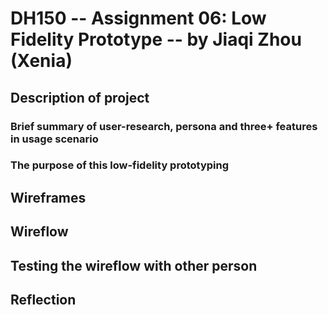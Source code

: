 # DH150 -- Assignment 06: Low Fidelity Prototype -- by Jiaqi Zhou (Xenia)
## Description of project 
### Brief summary of user-research, persona and three+ features in usage scenario

### The purpose of this low-fidelity prototyping



## Wireframes


## Wireflow


## Testing the wireflow with other person


## Reflection 
